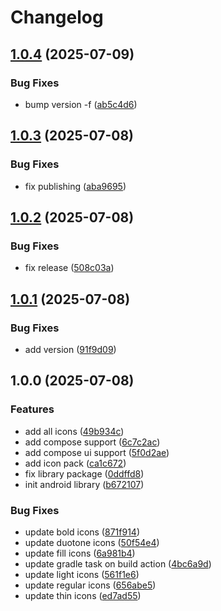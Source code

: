 # Changelog

## [1.0.4](https://github.com/wert2all/phosphor-icons-compose/compare/v1.0.3...v1.0.4) (2025-07-09)


### Bug Fixes

* bump version -f ([ab5c4d6](https://github.com/wert2all/phosphor-icons-compose/commit/ab5c4d67e2d56bb6cd93134b7ad68de0bd025854))

## [1.0.3](https://github.com/wert2all/phosphor-icons-compose/compare/v1.0.2...v1.0.3) (2025-07-08)


### Bug Fixes

* fix publishing ([aba9695](https://github.com/wert2all/phosphor-icons-compose/commit/aba9695955291008268892931abeeedeb2bd9719))

## [1.0.2](https://github.com/wert2all/phosphor-icons-compose/compare/v1.0.1...v1.0.2) (2025-07-08)


### Bug Fixes

* fix release ([508c03a](https://github.com/wert2all/phosphor-icons-compose/commit/508c03aa96ae01751716a3c95d48ec9dcbb9f265))

## [1.0.1](https://github.com/wert2all/phosphor-icons-compose/compare/v1.0.0...v1.0.1) (2025-07-08)


### Bug Fixes

* add version ([91f9d09](https://github.com/wert2all/phosphor-icons-compose/commit/91f9d09fa5cbe98db3190e5610661b2c95df654e))

## 1.0.0 (2025-07-08)


### Features

* add all icons ([49b934c](https://github.com/wert2all/phosphor-icons-compose/commit/49b934c10402b94e48ab60382541f91eeae12716))
* add compose support ([6c7c2ac](https://github.com/wert2all/phosphor-icons-compose/commit/6c7c2ac62c0305826aa966e6bcf6e27a3154b11a))
* add compose ui support ([5f0d2ae](https://github.com/wert2all/phosphor-icons-compose/commit/5f0d2ae5b6c6377b0c94376445e98b361629f519))
* add icon pack ([ca1c672](https://github.com/wert2all/phosphor-icons-compose/commit/ca1c672acfc0702860862c81660f74cf6d477aa4))
* fix library package ([0ddffd8](https://github.com/wert2all/phosphor-icons-compose/commit/0ddffd880a2b29a28a65ee1cb93639790e7a7016))
* init android library ([b672107](https://github.com/wert2all/phosphor-icons-compose/commit/b672107f709ff7aa41ddf9ed61df4a6f902e90d2))


### Bug Fixes

* update bold icons ([871f914](https://github.com/wert2all/phosphor-icons-compose/commit/871f914e4a7d10c8da5425e87accbfc7e66aee84))
* update duotone icons ([50f54e4](https://github.com/wert2all/phosphor-icons-compose/commit/50f54e438b3d8f193f6f3994622f013579b861da))
* update fill icons ([6a981b4](https://github.com/wert2all/phosphor-icons-compose/commit/6a981b415c1926131dea05b4cc380d1901370e42))
* update gradle task on build action ([4bc6a9d](https://github.com/wert2all/phosphor-icons-compose/commit/4bc6a9dcd902d5b5e7fab0b6aecf2e626deaa5bd))
* update light icons ([561f1e6](https://github.com/wert2all/phosphor-icons-compose/commit/561f1e6a8408e684cefdb6f05a73552e18c0e530))
* update regular icons ([656abe5](https://github.com/wert2all/phosphor-icons-compose/commit/656abe566431adb5b9b9ca682312cd25cf8b1e7d))
* update thin icons ([ed7ad55](https://github.com/wert2all/phosphor-icons-compose/commit/ed7ad55b77766766d4f773056f1ca76ac0222e9c))
